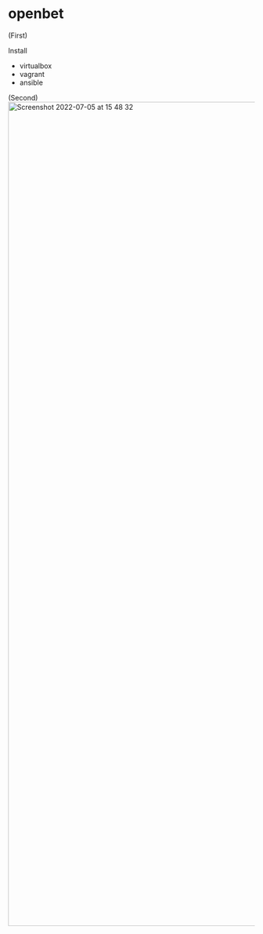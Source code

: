 # openbet

(First)

Install 
- virtualbox
- vagrant
- ansible


(Second)
<img width="1680" alt="Screenshot 2022-07-05 at 15 48 32" src="https://user-images.githubusercontent.com/62518694/177332797-f925a178-ccf6-461b-ac87-f60cbd52da37.png">

